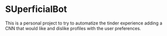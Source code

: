 # SUperficialBot

This is a personal project to try to automatize the tinder experience adding a CNN that would like and dislike profiles with the user preferences.
